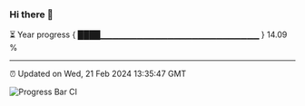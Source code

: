 ### Hi there 👋

⏳ Year progress { ████▁▁▁▁▁▁▁▁▁▁▁▁▁▁▁▁▁▁▁▁▁▁▁▁▁▁ } 14.09 %

---

⏰ Updated on Wed, 21 Feb 2024 13:35:47 GMT

![Progress Bar CI](https://github.com/IshwaranRudhara/GIT-ACTION/workflows/Progress%20Bar%20CI/badge.svg)
